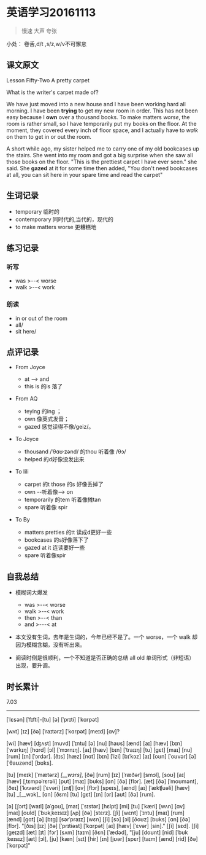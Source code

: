 # 英语学习20161113

> 慢速 大声 夸张

小处： 卷舌,d\/t ,s\/z,w\/v不可懈怠

## 课文原文

Lesson Fifty-Two A pretty carpet

What is the writer's carpet made of?

We have just moved into a new house and I have been working hard all morning.
I have been **trying** to get my new room in order.
This has not been easy because I **own** over a thousand books.
To make matters _worse_, the room is rather small, so I have temporarily put my books on the floor.
At the moment, they covered every inch of floor space, and I actually have to _walk_ on them to get in or out the room.

A short while ago, my sister helped me to carry one of my old bookcases up the stairs.
She went into my room and got a big surprise when she saw all those books on the floor.
"This is the prettiest carpet I have ever seen." she said.
She **gazed** at it for some time then added,
"You don't need bookcases at all, you can sit here in your spare time and read the carpet"

## 生词记录

* temporary 临时的
* contemporary  同时代的,当代的，现代的
* to make matters worse  更糟糕地

## 练习记录

### 听写

* was &gt;--&lt; worse
* walk &gt;--&lt; work

### 朗读

* in or out of the room
* all\/
* sit here\/

## 点评记录

* From Joyce
  * at --&gt; and
  * this is 的is 落了


* From AQ
  * teying 的ing ；
  * own 像英式发音；
  * gazed 感觉读得不像/geiz/。


* To Joyce
  * thousand \/ˈθɑʊ·zənd\/ 的thou 听着像 \/θɔ\/
  * helped 的d好像没发出来

* To lili
  * carpet 的t those 的s 好像丢掉了
  * own --听着像--&gt; on
  * temporarily 的tem 听着像摊tan
  * spare 听着像 spir

* To By
  * matters pretties 的tt 读成d更好一些
  * bookcases 的s好像落下了
  * gazed at it 连读要好一些
  * spare 听着像spir


## 自我总结

* 模糊词大爆发

  * was &gt;--&lt; worse
  * walk &gt;--&lt; work
  * then &gt;--&lt; than
  * and &gt;---&lt; at

* 本文没有生词，去年是生词的，今年已经不是了。一个 worse，一个 walk 却因为模糊含糊，没有听出来。

* 阅读时倒是很顺利，一个不知道是否正确的总结 all old 单词形式（非短语）出现，要升调。


## 时长累计

7.03

---

\[ˈlɛsən\] \[ˈfɪfti\]-\[tu\] \[ə\] \[ˈprɪti\] \[ˈkɑrpət\]

\[wʌt\] \[ɪz\] \[ðə\] \[ˈraɪtərz\] \[ˈkɑrpət\] \[meɪd\] \[ɑv\]?

\[wi\] \[hæv\] \[ʤʌst\] \[muvd\] \[ˈɪntu\] \[ə\] \[nu\] \[haʊs\] \[ænd\] \[aɪ\] \[hæv\] \[bɪn\] \[ˈwɜrkɪŋ\] \[hɑrd\] \[ɔl\] \[ˈmɔrnɪŋ\]. 
\[aɪ\] \[hæv\] \[bɪn\] \[ˈtraɪɪŋ\] \[tu\] \[gɛt\] \[maɪ\] \[nu\] \[rum\] \[ɪn\] \[ˈɔrdər\]. 
\[ðɪs\] \[hæz\] \[nɑt\] \[bɪn\] \[ˈizi\] \[bɪˈkɔz\] \[aɪ\] \[oʊn\] \[ˈoʊvər\] \[ə\] \[ˈθaʊzənd\] \[bʊks\].

\[tu\] \[meɪk\] \[ˈmætərz\] _\[\_\_wɜrs\]_, \[ðə\] \[rum\] \[ɪz\] \[ˈræðər\] \[smɔl\], \[soʊ\] \[aɪ\] \[hæv\] \[ˌtɛmpəˈrɛrəli\] \[pʊt\] \[maɪ\] \[bʊks\] \[ɑn\] \[ðə\] \[flɔr\]. 
\[æt\] \[ðə\] \[ˈmoʊmənt\], \[ðeɪ\] \[ˈkʌvərd\] \[ˈɛvəri\] \[ɪnʧ\] \[ɑv\] \[flɔr\] \[speɪs\], \[ænd\] \[aɪ\] \[ˈækʧuəli\] \[hæv\] \[tu\] _\[\_\_wɔk\]\_ \[ɑn\] \[ðɛm\] \[tu\] \[gɛt\] \[ɪn\] \[ɔr\] \[aʊt\] \[ðə\] \[rum\].

\[ə\] \[ʃɔrt\] \[waɪl\] \[əˈgoʊ\], \[maɪ\] \[ˈsɪstər\] \[hɛlpt\] \[mi\] \[tu\] \[ˈkæri\] \[wʌn\] \[ɑv\] \[maɪ\] \[oʊld\] \[ˈbʊkˌkeɪsɪz\] \[ʌp\] \[ðə\] \[stɛrz\]. 
\[ʃi\] \[wɛnt\] \[ˈɪntu\] \[maɪ\] \[rum\] \[ænd\] \[gɑt\] \[ə\] \[bɪg\] \[sərˈpraɪz\] \[wɛn\] \[ʃi\] \[sɔ\] \[ɔl\] \[ðoʊz\] \[bʊks\] \[ɑn\] \[ðə\] \[flɔr\]. "\[ðɪs\] \[ɪz\] \[ðə\] \[ˈprɪtiəst\] \[ˈkɑrpət\] \[aɪ\] \[hæv\] \[ˈɛvər\] \[sin\]." \[ʃi\] \[sɛd\]. 
\[ʃi\] \[geɪzd\] \[æt\] \[ɪt\] \[fɔr\] \[sʌm\] \[taɪm\] \[ðɛn\] \[ˈædəd\], "\[ju\] \[doʊnt\] \[nid\] \[ˈbʊkˌkeɪsɪz\] \[æt\] \[ɔl\], \[ju\] \[kæn\] \[sɪt\] \[hir\] \[ɪn\] \[jʊər\] \[spɛr\] \[taɪm\] \[ænd\] \[rid\] \[ðə\] \[ˈkɑrpət\]"

